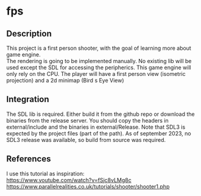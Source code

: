 # fps

## Description
This project is a first person shooter, with the goal of learning more about game engine. \
The rendering is going to be implemented manually. No existing lib will be used except the SDL 
for accessing the peripherics. This game engine will only rely on the CPU. The player will have 
a first person view (isometric projection) and a 2d minimap (Bird s Eye View)

## Integration
The SDL lib is required. Either build it from the github repo or download the binaries from the
release server. You should copy the headers in external/include and the binaries in external/Release.
Note that SDL3 is expected by the project files (part of the path). As of september 2023, no SDL3 release
was available, so build from source was required.

## References
I use this tutorial as inspiration: \
https://www.youtube.com/watch?v=fSjc8vLMg8c \
https://www.parallelrealities.co.uk/tutorials/shooter/shooter1.php
